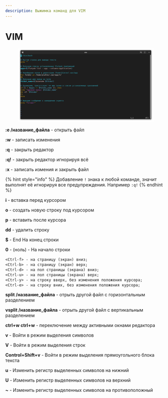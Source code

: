 ```yaml
---
description: Выжимка команд для VIM
---
```


# VIM

<figure><img src="../../../../.gitbook/assets/Снимок экрана от 2023-05-01 01-49-49.png" alt=""><figcaption></figcaption></figure>

**:e /название\_файла**              - открыть файл

**:w**                                          - записать изменения

**:q**                                            - закрыть редактор

**:q!**                                          - закрыть редактор игнорируя всё

**:x**                                            - записать измения и закрыть файл

{% hint style="info" %}
Добавление `!` знака к любой командe, значит выполнят её игнорируя все предупреждения. Например `:q!`
{% endhint %}

**i**                                            - вставка перед курсором

**o**                                            - создать новую строку под курсором

**p**                                              - вставить после курсора

**dd**                                             - удалить строку

**$**                                              - End На конец строки

**0** - (ноль)                                 - На начало строки

```
<Ctrl-f> - на страницу (экран) вниз;
<Ctrl-b> - на страницу (экран) верх;
<Ctrl-d> - на пол страницы (экрана) вниз;
<Ctrl-u> - на пол страницы (экрана) верх;
<Ctrl-y> - на строку вверх, без изменения положения курсора;
<Ctrl-e> - на строку вних, без изменения положения курсора;
```

**split /название\_файла**           - отрыть другой файл с горизонтальным разделением

**vsplit /название\_файла**         - отрыть другой файл с вертикальным разделением

**ctrl+w ctrl+w**                          - переключение между активными окнами редактора



**v**                                                - Войти в режим выделения символов

**V**                                               - Войти в режим выделения строк

**Control+Shift+v**                      - Войти в режим выделения прямоугольного блока текста

**u**                                                - Изменить регистр выделенных символов на нижний

**U**                                               - Изменить регистр выделенных символов на верхний

**\~**                                               - Изменить регистр выделенных символов на противоположный

